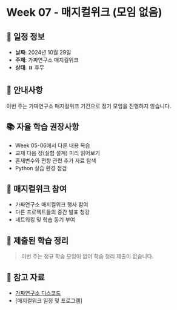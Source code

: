 # Week 07 - 매지컬위크 (모임 없음)

## 📅 일정 정보
- **날짜**: 2024년 10월 29일
- **주제**: 가짜연구소 매지컬위크
- **상태**: ⏸️ 휴무

## 🎯 안내사항
이번 주는 가짜연구소 매지컬위크 기간으로 정기 모임을 진행하지 않습니다.

## 📚 자율 학습 권장사항
- Week 05-06에서 다룬 내용 복습
- 교재 다음 장(실험 설계) 미리 읽어보기
- 혼재변수와 편향 관련 추가 자료 탐색
- Python 실습 환경 점검

## 🎪 매지컬위크 참여
- 가짜연구소 매지컬위크 행사 참여
- 다른 프로젝트들의 중간 발표 청강
- 네트워킹 및 학습 동기 부여

## 📝 제출된 학습 정리
> 이번 주는 정규 학습 모임이 없어 학습 정리 제출이 없습니다.

## 🔗 참고 자료
- [가짜연구소 디스코드](https://discord.gg/EPurkHVtp2)
- [매지컬위크 일정 및 프로그램]